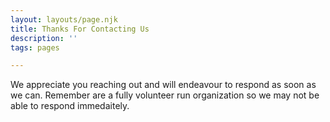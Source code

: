 ```yaml
---
layout: layouts/page.njk
title: Thanks For Contacting Us
description: ''
tags: pages

---
```

We appreciate you reaching out and will endeavour to respond as soon as we can. Remember are a fully volunteer run organization so we may not be able to respond immedaitely.